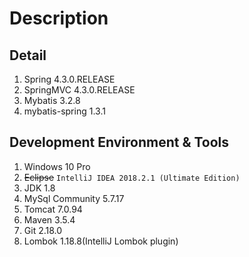 # Description

## Detail

1. Spring 4.3.0.RELEASE
2. SpringMVC 4.3.0.RELEASE
3. Mybatis 3.2.8
4. mybatis-spring 1.3.1

## Development Environment & Tools

1. Windows 10 Pro
2. ~~Eclipse~~ `IntelliJ IDEA 2018.2.1 (Ultimate Edition)`
3. JDK 1.8
4. MySql Community 5.7.17
5. Tomcat 7.0.94
6. Maven 3.5.4
7. Git 2.18.0
8. Lombok 1.18.8(IntelliJ Lombok plugin)